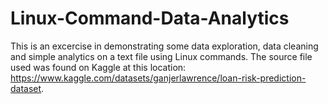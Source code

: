 # Linux-Command-Data-Analytics

This is an excercise in demonstrating some data exploration, data cleaning and simple analytics on a text file using Linux commands. The source file used was found on Kaggle at this location: https://www.kaggle.com/datasets/ganjerlawrence/loan-risk-prediction-dataset.

